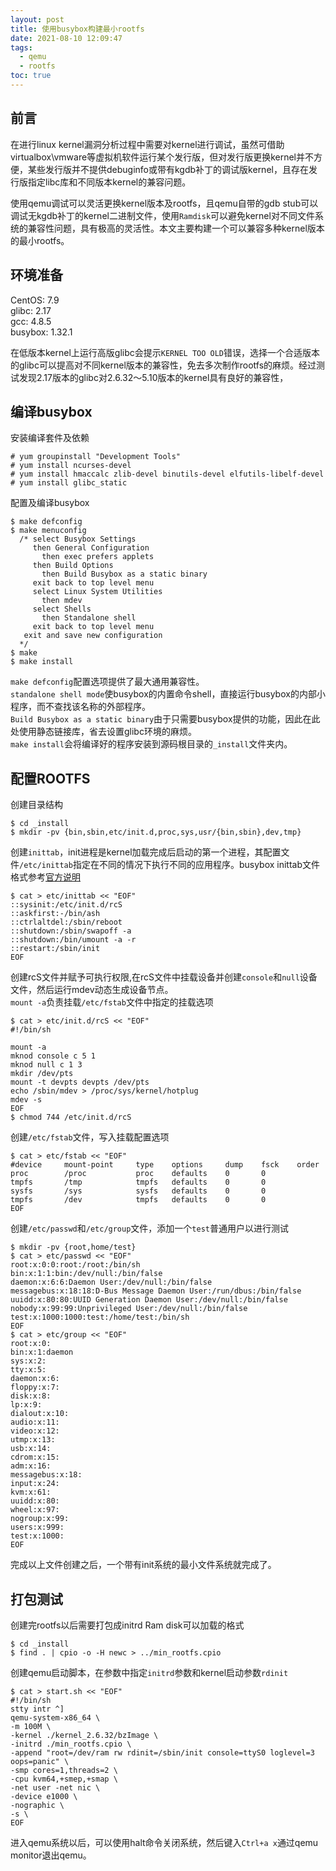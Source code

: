 ```yaml
---
layout: post
title: 使用busybox构建最小rootfs
date: 2021-08-10 12:09:47
tags:
  - qemu
  - rootfs
toc: true
---
```


## 前言
在进行linux kernel漏洞分析过程中需要对kernel进行调试，虽然可借助virtualbox\vmware等虚拟机软件运行某个发行版，但对发行版更换kernel并不方便，某些发行版并不提供debuginfo或带有kgdb补丁的调试版kernel，且存在发行版指定libc库和不同版本kernel的兼容问题。

使用qemu调试可以灵活更换kernel版本及rootfs，且qemu自带的gdb stub可以调试无kgdb补丁的kernel二进制文件，使用`Ramdisk`可以避免kernel对不同文件系统的兼容性问题，具有极高的灵活性。本文主要构建一个可以兼容多种kernel版本的最小rootfs。

## 环境准备
CentOS: 7.9  
glibc: 2.17  
gcc: 4.8.5  
busybox: 1.32.1  

在低版本kernel上运行高版glibc会提示`KERNEL TOO OLD`错误，选择一个合适版本的glibc可以提高对不同kernel版本的兼容性，免去多次制作rootfs的麻烦。经过测试发现2.17版本的glibc对2.6.32～5.10版本的kernel具有良好的兼容性，

## 编译busybox
安装编译套件及依赖

```text
# yum groupinstall "Development Tools"
# yum install ncurses-devel
# yum install hmaccalc zlib-devel binutils-devel elfutils-libelf-devel
# yum install glibc_static
```
配置及编译busybox

```text
$ make defconfig
$ make menuconfig
  /* select Busybox Settings
     then General Configuration
       then exec prefers applets
     then Build Options
       then Build Busybox as a static binary
     exit back to top level menu
     select Linux System Utilities
       then mdev
     select Shells
       then Standalone shell
     exit back to top level menu
   exit and save new configuration
  */
$ make
$ make install
```
`make defconfig`配置选项提供了最大通用兼容性。  
`standalone shell mode`使busybox的内置命令shell，直接运行busybox的内部小程序，而不查找该名称的外部程序。  
`Build Busybox as a static binary`由于只需要busybox提供的功能，因此在此处使用静态链接库，省去设置glibc环境的麻烦。  
`make install`会将编译好的程序安装到源码根目录的`_install`文件夹内。  

## 配置ROOTFS
创建目录结构

```text
$ cd _install
$ mkdir -pv {bin,sbin,etc/init.d,proc,sys,usr/{bin,sbin},dev,tmp}
```
创建`inittab`，init进程是kernel加载完成后启动的第一个进程，其配置文件`/etc/inittab`指定在不同的情况下执行不同的应用程序。busybox inittab文件格式参考[官方说明](https://github.com/brgl/busybox/blob/master/examples/inittab)

```text
$ cat > etc/inittab << "EOF"
::sysinit:/etc/init.d/rcS
::askfirst:-/bin/ash
::ctrlaltdel:/sbin/reboot
::shutdown:/sbin/swapoff -a
::shutdown:/bin/umount -a -r
::restart:/sbin/init
EOF
```
创建rcS文件并赋予可执行权限,在rcS文件中挂载设备并创建`console`和`null`设备文件，然后运行mdev动态生成设备节点。  
`mount -a`负责挂载`/etc/fstab`文件中指定的挂载选项  

```text
$ cat > etc/init.d/rcS << "EOF"
#!/bin/sh

mount -a
mknod console c 5 1
mknod null c 1 3
mkdir /dev/pts
mount -t devpts devpts /dev/pts
echo /sbin/mdev > /proc/sys/kernel/hotplug
mdev -s
EOF
$ chmod 744 /etc/init.d/rcS
```
创建`/etc/fstab`文件，写入挂载配置选项

```text
$ cat > etc/fstab << "EOF"
#device		mount-point		type	options		dump	fsck	order
proc		/proc			proc	defaults	0		0
tmpfs		/tmp			tmpfs	defaults	0		0
sysfs		/sys			sysfs	defaults	0		0
tmpfs		/dev			tmpfs	defaults	0		0
EOF
```
创建`/etc/passwd`和`/etc/group`文件，添加一个`test`普通用户以进行测试

```text
$ mkdir -pv {root,home/test}
$ cat > etc/passwd << "EOF"
root:x:0:0:root:/root:/bin/sh
bin:x:1:1:bin:/dev/null:/bin/false
daemon:x:6:6:Daemon User:/dev/null:/bin/false
messagebus:x:18:18:D-Bus Message Daemon User:/run/dbus:/bin/false
uuidd:x:80:80:UUID Generation Daemon User:/dev/null:/bin/false
nobody:x:99:99:Unprivileged User:/dev/null:/bin/false
test:x:1000:1000:test:/home/test:/bin/sh
EOF
$ cat > etc/group << "EOF"
root:x:0:
bin:x:1:daemon
sys:x:2:
tty:x:5:
daemon:x:6:
floppy:x:7:
disk:x:8:
lp:x:9:
dialout:x:10:
audio:x:11:
video:x:12:
utmp:x:13:
usb:x:14:
cdrom:x:15:
adm:x:16:
messagebus:x:18:
input:x:24:
kvm:x:61:
uuidd:x:80:
wheel:x:97:
nogroup:x:99:
users:x:999:
test:x:1000:
EOF
```
完成以上文件创建之后，一个带有init系统的最小文件系统就完成了。

## 打包测试
创建完rootfs以后需要打包成initrd Ram disk可以加载的格式

```text
$ cd _install
$ find . | cpio -o -H newc > ../min_rootfs.cpio
```
创建qemu启动脚本，在参数中指定`initrd`参数和kernel启动参数`rdinit`

```text
$ cat > start.sh << "EOF"
#!/bin/sh
stty intr ^]
qemu-system-x86_64 \
-m 100M \
-kernel ./kernel_2.6.32/bzImage \
-initrd ./min_rootfs.cpio \
-append "root=/dev/ram rw rdinit=/sbin/init console=ttyS0 loglevel=3 oops=panic" \
-smp cores=1,threads=2 \
-cpu kvm64,+smep,+smap \
-net user -net nic \
-device e1000 \
-nographic \
-s \
EOF
```
进入qemu系统以后，可以使用halt命令关闭系统，然后键入`Ctrl+a x`通过qemu monitor退出qemu。

